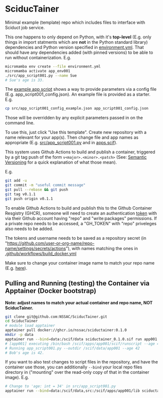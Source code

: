 # SciducTainer
Minimal example (template) repo which includes files to interface with Sciduct job service.

This one happens to only depend on Python, with it's **top-level** (E.g. only things in import statments which are **not** in the Python standard library) dependencies and Python version specified in [environment.yml](environment.yml).
That should have any dependencies added (with pinned versions) to be able to run without containerization.
E.g.

```bash
micromamba env create --file environment.yml
micromamba activate app_env001
./src/app_script001.py --name Sue
# Sue's age is 33.
```

The [example app script](src/app_script001.py) shows a way to provide parameters via a config file (E.g. app_script001_config.json). An example file is provided as a starter.
E.g.
```bash
cp src/app_script001_config_example.json app_script001_config.json
```
Those will be overridden by any explicit parameters passed in on the command line.

To use this, just click "Use this template". Create new repository with a name relevant for your app(s).
Then change file and app names as appropriate (E.g. [src/app_script001.py](src/app_script001.py) and in [apps.scif](apps.scif)).

This system uses Github Actions to build and publish a container, triggered by a git tag push of the form `v<major>.<minor>.<patch>` (See: [Semantic Versioning](https://semver.org/) for a quick explanation of what those mean).

E.g.
```bash
git add -u
git commit -m "useful commit message"
git pull --rebase && git push
git tag v0.1.1
git push origin v0.1.1
```

To enable Github Actions to build and publish this to the Github Container Resgistry (GHCR), someone will need to create an authentication [token](https://github.com/settings/tokens) with via their Github account having "repo" and "write:packages" permissions. If a private repo needs to be accessed, a "GH_TOKEN" with "repo" priveleges also needs to be added.

The tokens and username needs to be saved as a repository secret (in "https://github.com/user-or-org-name/repo-name/settings/secrets/actions"), with names matching the ones in [.github/workflows/build_docker.yml](.github/workflows/build_docker.yml)


Make sure to change your container image name to match your repo name (E.g. [here](https://github.com/NSSAC/SciducTainer/blob/a69540ac1a551f12f9d9748d11e28240096bd582/.github/workflows/build_docker.yml#L30)).

## Pulling and Running (testing) the Container via Apptainer (Docker bootstrap)
**Note: adjust names to match your actual container and repo name, NOT SciducTainer.**
```bash
git clone git@github.com:NSSAC/SciducTainer.git
cd SciducTainer
# module load apptainer
apptainer pull docker://ghcr.io/nssac/sciductainer:0.1.0
mkdir -p data
apptainer run --bind=data:/scif/data sciductainer_0.1.0.sif run app001 --age 42
# [app001] executing /bin/bash /scif/apps/app001/scif/runscript --age 42
# Running app_script001.py --outdir /scif/data/app001 --age 42
# Bob's age is 42.
```

If you want to also test changes to script files in the repository, and have the container use those, you can additionally `--bind` your local repo files directory in ("mounting" over the read-only copy of that in the container image).
E.g.

```bash
# Change to 'age: int = 34' in src/app_script001.py
apptainer run --bind=data:/scif/data,src:/scif/apps/app001/lib sciductainer_0.1.5.sif run app001
```